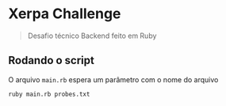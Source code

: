 # Xerpa Challenge

> Desafio técnico Backend feito em Ruby

## Rodando o script

O arquivo `main.rb` espera um parâmetro com o nome do arquivo

```sh
ruby main.rb probes.txt
```

